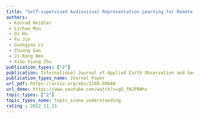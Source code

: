 ```yaml
---  
title: "Self-supervised Audiovisual Representation Learning for Remote Sensing Data"  
authors:  
 - Konrad Heidler  
 - Lichao Mou  
 - Di Hu
 - Pu Jin  
 - Guangyao Li  
 - Chuang Gan  
 - Ji-Rong Wen  
 - Xiao Xiang Zhu  
publication_types: ["2"]  
publication: International Journal of Applied Earth Observation and Geoinformation(JAG) 2022
publication_types_name: Journal Paper  
url_pdf: https://arxiv.org/abs/2108.00688  
url_demo: https://www.youtube.com/watch?v=gD_fNJPBWhs  
topic_types: ["2"]
topic_types_name: topic_scene_understanding
rating : 2022_11_25
---  
```


